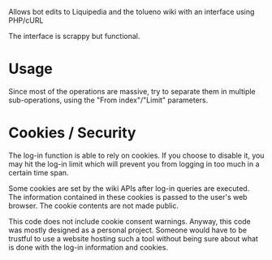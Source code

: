 Allows bot edits to Liquipedia and the tolueno wiki with an interface using PHP/cURL

The interface is scrappy but functional.

# Usage
Since most of the operations are massive, try to separate them in multiple sub-operations, using the "From index"/"Limit" parameters.

# Cookies / Security
The log-in function is able to rely on cookies. If you choose to disable it, you may hit the log-in limit which will prevent you from logging in too much in a certain time span.

Some cookies are set by the wiki APIs after log-in queries are executed. The information contained in these cookies is passed to the user's web browser. The cookie contents are not made public.

This code does not include cookie consent warnings. Anyway, this code was mostly designed as a personal project. Someone would have to be trustful to use a website hosting such a tool without being sure about what is done with the log-in information and cookies.